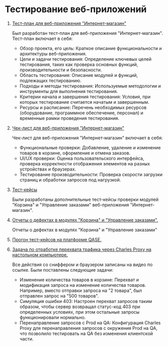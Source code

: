 # Тестирование веб-приложений
1. <a href= "https://docs.google.com/spreadsheets/d/1z7y-_yhs0Vzaatx9QUowAo3JLrAXSwCwtrwcSFy9Khs/edit?usp=sharing">Тест-план для веб-приложения "Интернет-магазин"</a>  <p> Был разработан тест-план для веб-приложения "Интернет-магазин". Тест-план включает в себя: <ul><li>Обзор проекта, его цель: Краткое описание функциональности и архитектуры веб-приложения.</li> <li>Цели и задачи тестирования: Определение ключевых целей тестирования, таких как проверка основных функций, производительности и безопасности.</li> <li>Область тестирования: Описание модулей и функций, подлежащих тестированию.</li> <li>Подходы и методы тестирования: Используемые методологии и инструменты для выполнения тестирования.</li> <li>Критерии начала и завершения тестирования: Условия, при которых тестирование считается начатым и завершенным.</li> <li>Ресурсы и расписание: Перечень необходимых ресурсов (оборудование, программное обеспечение, персонал) и временные рамки проведения тестирования.</li></ul></p>
   
2. <a href= "https://docs.google.com/spreadsheets/d/1sjChzNiR-GrhlOJygRm-Rz1ll2rRLLsdmNGPK8L-x1U/edit?usp=sharing">Чек-лист для веб-приложения "Интернет-магазин"</a>  <p>Чек-лист для веб-приложения "Интернет-магазин" включает в себя:<ul><li>Функциональные проверки: Добавление, удаление и изменение товаров в корзине, оформление и отмена заказов.</li> <li>UI/UX проверки: Оценка пользовательского интерфейса, проверка корректности отображения элементов на разных устройствах и браузерах.</li> <li>Тестирование производительности: Проверка скорости загрузки страниц и обработки запросов под нагрузкой.</li></ul>
</p>
   
3. <a href= "https://app.qase.io/project/G7?previewMode=side&suite=216&tab=">Тест-кейсы</a>  
   <p>   Были разработаны дополнительные тест-кейсы проверки модулей "Корзина" и "Управление заказами" веб-приложения "Интернет-магазин".</p>

4. <a href= "https://github.com/ottersgottaott/web/blob/main/Issues%20report.numbers">Отчеты о дефектах в модулях "Корзина" и "Управление заказами".</a>  
   <p> Отчеты о дефектах в модулях "Корзина" и "Управление заказами" </p>
5. <a href= "https://github.com/ottersgottaott/web/blob/main/G7-Express%2Brun%2B2024_06_02.pdf ">Прогон тест-кейсов на платформе QASE.</a>  

6. <a href= "https://drive.google.com/file/d/156grsSJ_cwwithI52jqzbSpFDZEf1PnV/view?usp=sharing"> Задача по отработке перехвата трафика через Charles Proxy на настольном компьютере.</a>  <p> Все действия со сниффером и браузером записаны на видео по ссылке. Были поставлены следующие задачи: 
      <ul> 
         <li> Изменение количества товаров в корзине: Перехват и модификация запроса на изменение количества товаров. Например, вместо отправки запроса на "2 товара", был отправлен запрос на "500 товаров".</li>
           <li>Симуляция ошибки 403: Настроен перехват запросов таким образом, чтобы сервер возвращал статус-код 403 при определенных условиях, при этом остальные запросы функционировали нормально. </li>
          <li>Перенаправление запросов с Prod на QA: Конфигурация Charles Proxy для перенаправления запросов с окружения Prod на QA, что позволило тестировать на QA без изменения клиентской части. </li>
      </ul></p>

